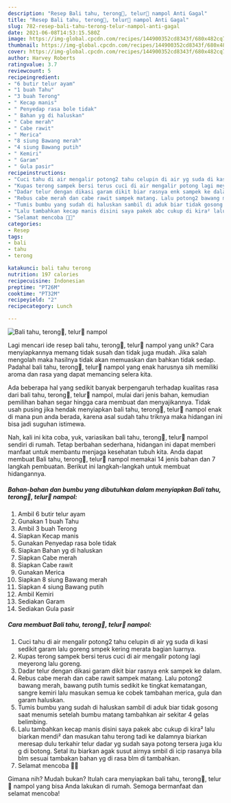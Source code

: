 ```yaml
---
description: "Resep Bali tahu, terong🍆, telur🍳 nampol Anti Gagal"
title: "Resep Bali tahu, terong🍆, telur🍳 nampol Anti Gagal"
slug: 782-resep-bali-tahu-terong-telur-nampol-anti-gagal
date: 2021-06-08T14:53:15.580Z
image: https://img-global.cpcdn.com/recipes/144900352cd8343f/680x482cq70/bali-tahu-terong-telur-nampol-foto-resep-utama.jpg
thumbnail: https://img-global.cpcdn.com/recipes/144900352cd8343f/680x482cq70/bali-tahu-terong-telur-nampol-foto-resep-utama.jpg
cover: https://img-global.cpcdn.com/recipes/144900352cd8343f/680x482cq70/bali-tahu-terong-telur-nampol-foto-resep-utama.jpg
author: Harvey Roberts
ratingvalue: 3.7
reviewcount: 5
recipeingredient:
- "6 butir telur ayam"
- "1 buah Tahu"
- "3 buah Terong"
- " Kecap manis"
- " Penyedap rasa bole tidak"
- " Bahan yg di haluskan"
- " Cabe merah"
- " Cabe rawit"
- " Merica"
- "8 siung Bawang merah"
- "4 siung Bawang putih"
- " Kemiri"
- " Garam"
- " Gula pasir"
recipeinstructions:
- "Cuci tahu di air mengalir potong2 tahu celupin di air yg suda di kasi sedikit garam lalu goreng smpek kering merata bagian luarnya."
- "Kupas terong sampek bersi terus cuci di air mengalir potong lagi meyerong lalu goreng."
- "Dadar telur dengan dikasi garam dikit biar rasnya enk sampek ke dalam."
- "Rebus cabe merah dan cabe rawit sampek matang. Lalu potong2 bawang merah, bawang putih tumis sedikit ke tingkat kematangan, sangre kemiri lalu masukan semua ke cobek tambahan merica, gula dan garam haluskan."
- "Tumis bumbu yang sudah di haluskan sambil di aduk biar tidak gosong saat menumis setelah bumbu matang tambahkan air sekitar 4 gelas belimbing."
- "Lalu tambahkan kecap manis disini saya pakek abc cukup di kira² lalu biarkan mendi² dan masukan tahu terong tadi ke dalamnya biarkan meresap dulu terkahir telur dadar yg sudah saya potong tersera juga klu g di botong. Setal itu biarkan agak susut airnya smbil di icip rasanya bila blm sesuai tambakan bahan yg di rasa blm di tambahkan."
- "Selamat mencoba 🙏🥰"
categories:
- Resep
tags:
- bali
- tahu
- terong

katakunci: bali tahu terong 
nutrition: 197 calories
recipecuisine: Indonesian
preptime: "PT26M"
cooktime: "PT32M"
recipeyield: "2"
recipecategory: Lunch

---
```



![Bali tahu, terong🍆, telur🍳 nampol](https://img-global.cpcdn.com/recipes/144900352cd8343f/680x482cq70/bali-tahu-terong-telur-nampol-foto-resep-utama.jpg)

Lagi mencari ide resep bali tahu, terong🍆, telur🍳 nampol yang unik? Cara menyiapkannya memang tidak susah dan tidak juga mudah. Jika salah mengolah maka hasilnya tidak akan memuaskan dan bahkan tidak sedap. Padahal bali tahu, terong🍆, telur🍳 nampol yang enak harusnya sih memiliki aroma dan rasa yang dapat memancing selera kita.



Ada beberapa hal yang sedikit banyak berpengaruh terhadap kualitas rasa dari bali tahu, terong🍆, telur🍳 nampol, mulai dari jenis bahan, kemudian pemilihan bahan segar hingga cara membuat dan menyajikannya. Tidak usah pusing jika hendak menyiapkan bali tahu, terong🍆, telur🍳 nampol enak di mana pun anda berada, karena asal sudah tahu triknya maka hidangan ini bisa jadi suguhan istimewa.


Nah, kali ini kita coba, yuk, variasikan bali tahu, terong🍆, telur🍳 nampol sendiri di rumah. Tetap berbahan sederhana, hidangan ini dapat memberi manfaat untuk membantu menjaga kesehatan tubuh kita. Anda dapat membuat Bali tahu, terong🍆, telur🍳 nampol memakai 14 jenis bahan dan 7 langkah pembuatan. Berikut ini langkah-langkah untuk membuat hidangannya.

<!--inarticleads1-->

##### Bahan-bahan dan bumbu yang dibutuhkan dalam menyiapkan Bali tahu, terong🍆, telur🍳 nampol:

1. Ambil 6 butir telur ayam
1. Gunakan 1 buah Tahu
1. Ambil 3 buah Terong
1. Siapkan  Kecap manis
1. Gunakan  Penyedap rasa bole tidak
1. Siapkan  Bahan yg di haluskan
1. Siapkan  Cabe merah
1. Siapkan  Cabe rawit
1. Gunakan  Merica
1. Siapkan 8 siung Bawang merah
1. Siapkan 4 siung Bawang putih
1. Ambil  Kemiri
1. Sediakan  Garam
1. Sediakan  Gula pasir




<!--inarticleads2-->

##### Cara membuat Bali tahu, terong🍆, telur🍳 nampol:

1. Cuci tahu di air mengalir potong2 tahu celupin di air yg suda di kasi sedikit garam lalu goreng smpek kering merata bagian luarnya.
1. Kupas terong sampek bersi terus cuci di air mengalir potong lagi meyerong lalu goreng.
1. Dadar telur dengan dikasi garam dikit biar rasnya enk sampek ke dalam.
1. Rebus cabe merah dan cabe rawit sampek matang. Lalu potong2 bawang merah, bawang putih tumis sedikit ke tingkat kematangan, sangre kemiri lalu masukan semua ke cobek tambahan merica, gula dan garam haluskan.
1. Tumis bumbu yang sudah di haluskan sambil di aduk biar tidak gosong saat menumis setelah bumbu matang tambahkan air sekitar 4 gelas belimbing.
1. Lalu tambahkan kecap manis disini saya pakek abc cukup di kira² lalu biarkan mendi² dan masukan tahu terong tadi ke dalamnya biarkan meresap dulu terkahir telur dadar yg sudah saya potong tersera juga klu g di botong. Setal itu biarkan agak susut airnya smbil di icip rasanya bila blm sesuai tambakan bahan yg di rasa blm di tambahkan.
1. Selamat mencoba 🙏🥰




Gimana nih? Mudah bukan? Itulah cara menyiapkan bali tahu, terong🍆, telur🍳 nampol yang bisa Anda lakukan di rumah. Semoga bermanfaat dan selamat mencoba!
